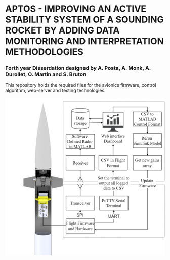 # APTOS - IMPROVING AN ACTIVE STABILITY SYSTEM OF A SOUNDING ROCKET BY ADDING DATA MONITORING AND INTERPRETATION METHODOLOGIES

### Forth year Disserdation designed by A. Posta, A. Monk, A. Durollet, O. Martin and S. Bruton

This repository holds the required files for the avionics firmware, control algorithm, web-server and testing technologies. 

![Alt text](/assets/system.png)

